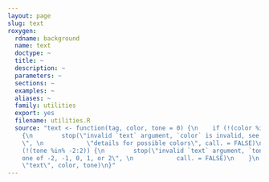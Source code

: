 ```yaml
---
layout: page
slug: text
roxygen:
  rdname: background
  name: text
  doctype: ~
  title: ~
  description: ~
  parameters: ~
  sections: ~
  examples: ~
  aliases: ~
  family: utilities
  export: yes
  filename: utilities.R
  source: "text <- function(tag, color, tone = 0) {\n    if (!(color %in% .colors))
    {\n        stop(\"invalid `text` argument, `color` is invalid, see ?background
    \", \n            \"details for possible colors\", call. = FALSE)\n    }\n    if
    (!(tone %in% -2:2)) {\n        stop(\"invalid `text` argument, `tone` must be
    one of -2, -1, 0, 1, or 2\", \n            call. = FALSE)\n    }\n    colorUtility(tag,
    \"text\", color, tone)\n}"
---
```

